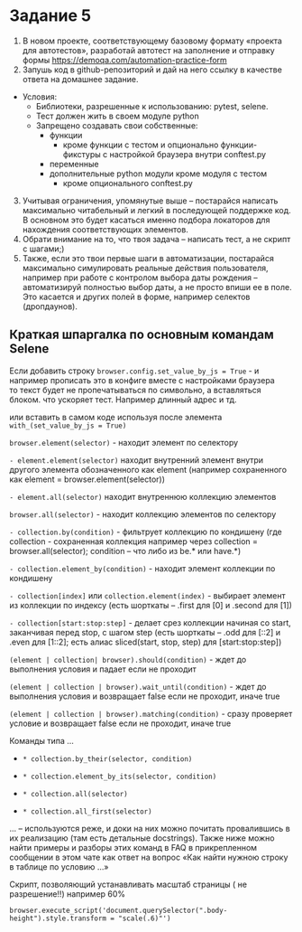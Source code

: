 # Задание 5

1) В новом проекте, соответствующему базовому формату «проекта для автотестов», разработай автотест на заполнение и отправку формы https://demoqa.com/automation-practice-form
2) Запушь код в github-репозиторий и дай на него ссылку в качестве ответа на домашнее задание.
 - Условия:
   - Библиотеки, разрешенные к использованию: pytest, selene.
   - Тест должен жить в своем модуле python
   - Запрещено создавать свои собственные:
     - функции
       - кроме функции с тестом и опционально функции-фикстуры с настройкой браузера внутри conftest.py
     - переменные
     - дополнительные python модули кроме модуля с тестом
       - кроме опционального conftest.py

3) Учитывая ограничения, упомянутые выше – постарайся написать максимально читабельный и легкий в последующей поддержке код. В основном это будет касаться именно подбора локаторов для нахождения соответствующих элементов.
4) Обрати внимание на то, что твоя задача – написать тест, а не скрипт с шагами;) 
5) Также, если это твои первые шаги в автоматизации, постарайся максимально симулировать реальные действия пользователя, например при работе с контролом выбора даты рождения – автоматизируй полностью выбор даты, а не просто впиши ее в поле. Это касается и других полей в форме, например селектов (дропдаунов).

## Краткая шпаргалка по основным командам Selene

Если добавить строку `browser.config.set_value_by_js = True` - и например прописать это в конфиге вместе с настройками браузера <br>
то текст будет не пропечатываться по символьно, а вставляться блоком. что ускоряет тест. Например длинный адрес и тд.

или вставить в самом коде используя после элемента `with_(set_value_by_js = True)`

`browser.element(selector)` - находит элемент по селектору

`- element.element(selector)` находит внутренний элемент внутри другого элемента обозначенного как element (например сохраненного как element = browser.element(selector))

`- element.all(selector)` находит внутреннюю коллекцию элементов

`browser.all(selector)` - находит коллекцию элементов по селектору

`- collection.by(condition)` - фильтрует коллекцию по кондишену (где collection - сохраненная коллекция например через collection = browser.all(selector); condition – что либо из be.* или have.*)

`- collection.element_by(condition)` - находит элемент коллекции по кондишену

`- collection[index]` или `collection.element(index)` - выбирает элемент из коллекции по индексу (есть шорткаты – .first для [0] и .second для [1])

`- collection[start:stop:step]` - делает срез коллекции начиная со start, заканчивая перед stop, с шагом step (есть шорткаты – .odd для [::2] и .even для [1::2]; есть алиас sliced(start, stop, step) для [start:stop:step])

`(element | collection| browser).should(condition)` - ждет до выполнения условия и падает если не проходит

`(element | collection | browser).wait_until(condition)` - ждет до выполнения условия и возвращает false если не проходит, иначе true

`(element | collection | browser).matching(condition)` - сразу проверяет условие и возвращает false если не проходит, иначе true

Команды типа ...
- `* collection.by_their(selector, condition)`

- `* collection.element_by_its(selector, condition)`

- `* collection.all(selector)`

- `* collection.all_first(selector)`

... – используются реже, и доки на них можно почитать провалившись в их реализацию (там есть детальные docstrings). Также ниже можно найти примеры и разборы этих команд в FAQ в прикрепленном сообщении в этом чате как ответ на вопрос «Как найти нужною строку в таблице по условию ...»

Скрипт, позволяющий устанавливать масштаб страницы ( не разрешение!!) например 60% 

```commandline
browser.execute_script('document.querySelector(".body-height").style.transform = "scale(.6)"')
```